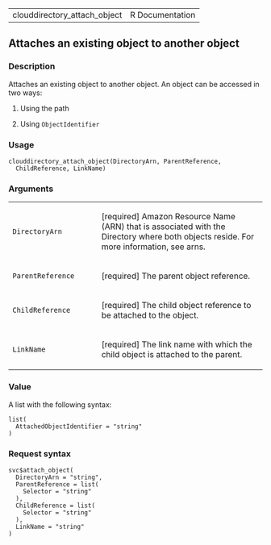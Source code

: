 <table style="width: 100%;">
<tbody>
<tr class="odd">
<td>clouddirectory_attach_object</td>
<td style="text-align: right;">R Documentation</td>
</tr>
</tbody>
</table>

## Attaches an existing object to another object

### Description

Attaches an existing object to another object. An object can be accessed
in two ways:

1.  Using the path

2.  Using `ObjectIdentifier`

### Usage

    clouddirectory_attach_object(DirectoryArn, ParentReference,
      ChildReference, LinkName)

### Arguments

<table>
<colgroup>
<col style="width: 35%" />
<col style="width: 65%" />
</colgroup>
<tbody>
<tr class="odd">
<td><code
id="clouddirectory_attach_object_:_DirectoryArn">DirectoryArn</code></td>
<td><p>[required] Amazon Resource Name (ARN) that is associated with the
Directory where both objects reside. For more information, see
arns.</p></td>
</tr>
<tr class="even">
<td><code
id="clouddirectory_attach_object_:_ParentReference">ParentReference</code></td>
<td><p>[required] The parent object reference.</p></td>
</tr>
<tr class="odd">
<td><code
id="clouddirectory_attach_object_:_ChildReference">ChildReference</code></td>
<td><p>[required] The child object reference to be attached to the
object.</p></td>
</tr>
<tr class="even">
<td><code
id="clouddirectory_attach_object_:_LinkName">LinkName</code></td>
<td><p>[required] The link name with which the child object is attached
to the parent.</p></td>
</tr>
</tbody>
</table>

### Value

A list with the following syntax:

    list(
      AttachedObjectIdentifier = "string"
    )

### Request syntax

    svc$attach_object(
      DirectoryArn = "string",
      ParentReference = list(
        Selector = "string"
      ),
      ChildReference = list(
        Selector = "string"
      ),
      LinkName = "string"
    )
